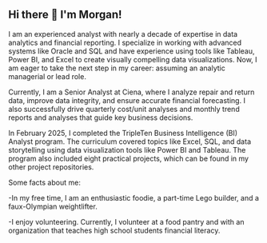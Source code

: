 ## Hi there 👋 I'm Morgan!

<!--
**robinsonmorgantaylor/robinsonmorgantaylor** is a ✨ _special_ ✨ repository because its `README.md` (this file) appears on your GitHub profile.

Here are some ideas to get you started:

- 🔭 I’m currently working on ...
- 🌱 I’m currently learning ...
- 👯 I’m looking to collaborate on ...
- 🤔 I’m looking for help with ...
- 💬 Ask me about ...
- 📫 How to reach me: ...
- 😄 Pronouns: ...
- ⚡ Fun fact: ...
-->
I am an experienced analyst with nearly a decade of expertise in data analytics and financial reporting. I specialize in working with advanced systems like Oracle and SQL and have experience using tools like Tableau, Power BI, and Excel to create visually compelling data visualizations. Now, I am eager to take the next step in my career: assuming an analytic managerial or lead role. 

Currently, I am a Senior Analyst at Ciena, where I analyze repair and return data, improve data integrity, and ensure accurate financial forecasting. I also successfully drive quarterly cost/unit analyses and monthly trend reports and analyses that guide key business decisions.

In February 2025, I completed the TripleTen Business Intelligence (BI) Analyst program. The curriculum covered topics like Excel, SQL, and data storytelling using data visualization tools like Power BI and Tableau. The program also included eight practical projects, which can be found in my other project repositories. 

Some facts about me: 

  -In my free time, I am an enthusiastic foodie, a part-time Lego builder, and a faux-Olympian weightlifter.

-I enjoy volunteering. Currently, I volunteer at a food pantry and with an organization that teaches high school students financial literacy. 

